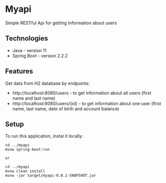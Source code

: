 # Myapi
Simple RESTful Api for getting information about users

## Technologies
* Java - version 11
* Spring Boot - version 2.2.2

## Features
Get data from H2 database by endpoints:
* http://localhost:8080/users - to get information about all users (first name and last name)
* http://localhost:8080/users/{id} - to get information about one user (first name, last name, date of birth and account balance)

## Setup
To run this application, instal it locally:
```
cd ../myapi
mvnw spring-boot:run

or

cd ../myapi
mvnw clean install
mvnw -jar target/myapi-0.0.1-SNAPSHOT.jar
```
